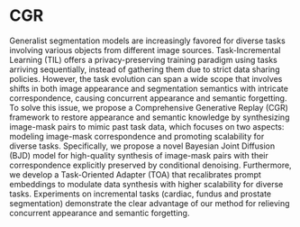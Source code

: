 # CGR
Generalist segmentation models are increasingly favored for diverse tasks involving various objects from different image sources.
Task-Incremental Learning (TIL) offers a privacy-preserving training paradigm using tasks arriving sequentially, instead of gathering them due to strict data sharing policies.
However, the task evolution can span a wide scope that involves shifts in both image appearance and segmentation semantics with intricate correspondence, causing concurrent appearance and semantic forgetting.
To solve this issue, we propose a Comprehensive Generative Replay (CGR) framework to restore appearance and semantic knowledge by synthesizing image-mask pairs to mimic past task data, which focuses on two aspects: modeling image-mask correspondence and promoting scalability for diverse tasks.
Specifically, we propose a novel Bayesian Joint Diffusion (BJD) model for high-quality synthesis of image-mask pairs with their correspondence explicitly preserved by conditional denoising.
Furthermore, we develop a Task-Oriented Adapter (TOA) that recalibrates prompt embeddings to modulate data synthesis with higher scalability for diverse tasks.
Experiments on incremental tasks (cardiac, fundus and prostate segmentation) demonstrate the clear advantage of our method for relieving concurrent appearance and semantic forgetting.
